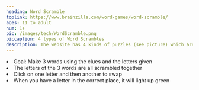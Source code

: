 ```yaml
---
heading: Word Scramble
toplink: https://www.brainzilla.com/word-games/word-scramble/
ages: 11 to adult
num: 1+
pic: /images/tech/WordScramble.png
piccaption: 4 types of Word Scrambles
description: The website has 4 kinds of puzzles (see picture) which are updated many times a day
---
```

<li>Goal: Make 3 words using the clues and the letters given</li>
<li>The letters of the 3 words are all scrambled together</li>
<li>Click on one letter and then another to swap</li>
<li>When you have a letter in the correct place, it will light up green</li>

